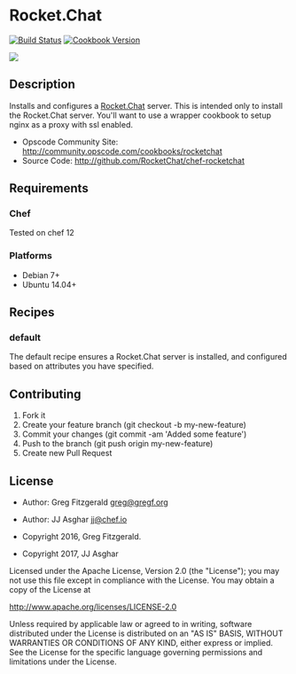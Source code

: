 # Rocket.Chat
[![Build Status](https://travis-ci.org/RocketChat/chef-rocketchat.svg?branch=master)](https://travis-ci.org/RocketChat/chef-rocketchat)
[![Cookbook Version](https://img.shields.io/cookbook/v/rocketchat.svg)](https://supermarket.chef.io/cookbooksa/rocketchat)

![](https://rocket.chat/images/logo/logo-dark.svg?v3)

## Description

Installs and configures a [Rocket.Chat](https://rocket.chat/) server. This is
intended only to install the Rocket.Chat server. You'll want to use a wrapper
cookbook to setup nginx as a proxy with ssl enabled.

* Opscode Community Site: http://community.opscode.com/cookbooks/rocketchat
* Source Code: http://github.com/RocketChat/chef-rocketchat

## Requirements

### Chef

Tested on chef 12

### Platforms

* Debian 7+
* Ubuntu 14.04+

## Recipes

### default

The default recipe ensures a Rocket.Chat server is installed, and configured based
on attributes you have specified.

## Contributing

1. Fork it
2. Create your feature branch (git checkout -b my-new-feature)
3. Commit your changes (git commit -am 'Added some feature')
4. Push to the branch (git push origin my-new-feature)
5. Create new Pull Request

## License

- Author: Greg Fitzgerald <greg@gregf.org>
- Author: JJ Asghar <jj@chef.io>


- Copyright 2016, Greg Fitzgerald.
- Copyright 2017, JJ Asghar

Licensed under the Apache License, Version 2.0 (the "License");
you may not use this file except in compliance with the License.
You may obtain a copy of the License at

http://www.apache.org/licenses/LICENSE-2.0

Unless required by applicable law or agreed to in writing, software
distributed under the License is distributed on an "AS IS" BASIS,
WITHOUT WARRANTIES OR CONDITIONS OF ANY KIND, either express or implied.
See the License for the specific language governing permissions and
limitations under the License.

